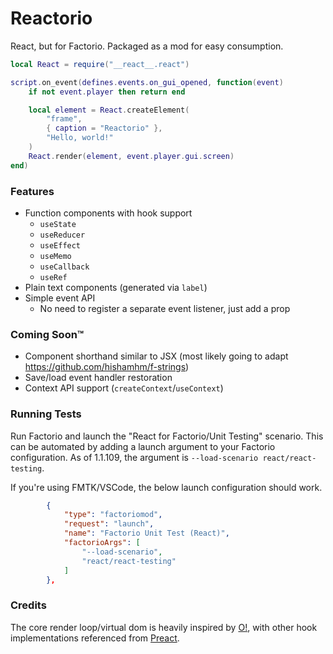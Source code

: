 # Reactorio

React, but for Factorio. Packaged as a mod for easy consumption.

```lua
local React = require("__react__.react")

script.on_event(defines.events.on_gui_opened, function(event)
    if not event.player then return end

    local element = React.createElement(
        "frame",
        { caption = "Reactorio" },
        "Hello, world!"
    )
    React.render(element, event.player.gui.screen)
end)
```

### Features

 - Function components with hook support
    - `useState`
    - `useReducer`
    - `useEffect`
    - `useMemo`
    - `useCallback`
    - `useRef`
 - Plain text components (generated via `label`)
 - Simple event API
    - No need to register a separate event listener, just add a prop

### Coming Soon™

 - Component shorthand similar to JSX (most likely going to adapt https://github.com/hishamhm/f-strings)
 - Save/load event handler restoration
 - Context API support (`createContext`/`useContext`)

### Running Tests

Run Factorio and launch the "React for Factorio/Unit Testing" scenario. This can be automated by adding a launch argument to your Factorio configuration. As of 1.1.109, the argument is `--load-scenario react/react-testing`. 

If you're using FMTK/VSCode, the below launch configuration should work.
```json
        {
            "type": "factoriomod",
            "request": "launch",
            "name": "Factorio Unit Test (React)",
            "factorioArgs": [
                "--load-scenario",
                "react/react-testing"
            ]
        },
```

### Credits

The core render loop/virtual dom is heavily inspired by [O!](https://github.com/zserge/o), with other hook implementations referenced from [Preact](https://github.com/preactjs/preact).

